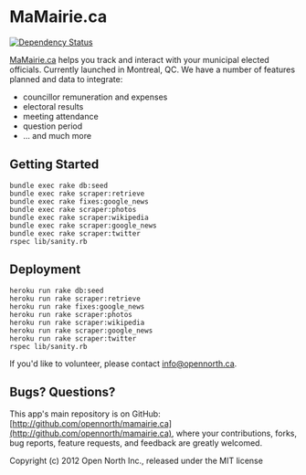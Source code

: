 # MaMairie.ca

[![Dependency Status](https://gemnasium.com/opennorth/mamairie.png)](https://gemnasium.com/opennorth/mamairie)

[MaMairie.ca](http://mamairie.ca/) helps you track and interact with your municipal elected officials. Currently launched in Montreal, QC. We have a number of features planned and data to integrate:

* councillor remuneration and expenses
* electoral results
* meeting attendance
* question period
* ... and much more

## Getting Started

    bundle exec rake db:seed
    bundle exec rake scraper:retrieve
    bundle exec rake fixes:google_news
    bundle exec rake scraper:photos
    bundle exec rake scraper:wikipedia
    bundle exec rake scraper:google_news
    bundle exec rake scraper:twitter
    rspec lib/sanity.rb

## Deployment

    heroku run rake db:seed
    heroku run rake scraper:retrieve
    heroku run rake fixes:google_news
    heroku run rake scraper:photos
    heroku run rake scraper:wikipedia
    heroku run rake scraper:google_news
    heroku run rake scraper:twitter
    rspec lib/sanity.rb

If you'd like to volunteer, please contact [info@opennorth.ca](mailto:info@opennorth.ca).

## Bugs? Questions?

This app's main repository is on GitHub: [http://github.com/opennorth/mamairie.ca](http://github.com/opennorth/mamairie.ca), where your contributions, forks, bug reports, feature requests, and feedback are greatly welcomed.

Copyright (c) 2012 Open North Inc., released under the MIT license
